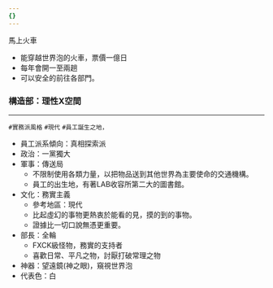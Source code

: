 ```yaml
---
{}
---
```

馬上火車

- 能穿越世界泡的火車，票價一億日
- 每年會開一至兩趟
- 可以安全的前往各部門。

### 構造部：理性X空間

---

`#實務派風格` `#現代` `#員工誕生之地，`

- 員工派系傾向：真相探索派
- 政治：一黨獨大
- 軍事：傳送局
    - 不限制使用各類力量，以把物品送到其他世界為主要使命的交通機構。
    - 員工的出生地，有著LAB收容所第二大的圖書館。
- 文化：務實主義
    - 參考地區：現代
    - 比起虛幻的事物更熱衷於能看的見，摸的到的事物。
    - 證據比一切口說無憑更重要。
- 部長：全輪
    - FXCK級怪物，務實的支持者
    - 喜歡日常、平凡之物，討厭打破常理之物
- 神器：望遠鏡(神之眼)，窺視世界泡
- 代表色：白